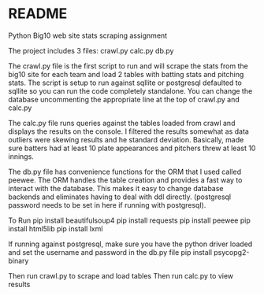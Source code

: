 # README #

Python Big10 web site stats scraping assignment

The project includes 3 files:
crawl.py
calc.py
db.py

The crawl.py file is the first script to run and will scrape the stats from the big10 site for each team and load 2 tables with batting stats and pitching stats.
The script is setup to run against sqllite or postgresql defaulted to sqllite so you can run the code completely standalone.  You can change the database
uncommenting the appropriate line at the top of crawl.py and calc.py

The calc.py file runs queries against the tables loaded from crawl and displays the results on the console.  I filtered the results somewhat as data outliers
were skewing results and he standard deviation.  Basically, made sure batters had at least 10 plate appearances and pitchers threw at least 10 innings.

The db.py file has convenience functions for the ORM that I used called peewee.  The ORM handles the table creation and provides a fast way to interact
with the database.  This makes it easy to change database backends and eliminates having to deal with ddl directly. (postgresql password needs to be set in here if running with postgresql).

To Run
pip install beautifulsoup4
pip install requests
pip install peewee
pip install html5lib
pip install lxml

If running against postgresql, make sure you have the python driver loaded and set the username and password in the db.py file
pip install psycopg2-binary

Then run crawl.py to scrape and load tables
Then run calc.py to view results